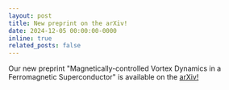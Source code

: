 ```yaml
---
layout: post
title: New preprint on the arXiv!
date: 2024-12-05 00:00:00-0000
inline: true
related_posts: false
---
```


Our new preprint "Magnetically-controlled Vortex Dynamics in a Ferromagnetic Superconductor" is available on the [arXiv!](https://arxiv.org/abs/2412.04098)